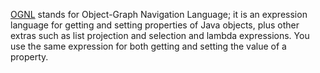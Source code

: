 [OGNL](https://commons.apache.org/proper/commons-ognl/) stands for Object-Graph Navigation Language; it is an expression language for getting and setting properties of Java objects, plus other extras such as list projection and selection and lambda expressions. You use the same expression for both getting and setting the value of a property.